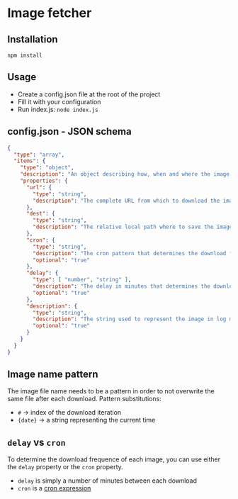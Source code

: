 Image fetcher
=============

## Installation

`npm install`

## Usage

- Create a config.json file at the root of the project
- Fill it with your configuration
- Run index.js: `node index.js`

## config.json - JSON schema

```json
{
  "type": "array",
  "items": {
    "type": "object",
    "description": "An object describing how, when and where the image will be downloaded",
    "properties": {
      "url": {
        "type": "string",
        "description": "The complete URL from which to download the image"
      },
      "dest": {
        "type": "string",
        "description": "The relative local path where to save the image, including the file name pattern"
      },
      "cron": {
        "type": "string",
        "description": "The cron pattern that determines the download frequence (delay can be used instead)",
        "optional": "true"
      },
      "delay": {
        "type": [ "number", "string" ],
        "description": "The delay in minutes that determines the download frequence (cron can be used instead)",
        "optional": "true"
      },
      "description": {
        "type": "string",
        "description": "The string used to represent the image in log messages",
        "optional": "true"
      }
    }
  }
}
```

## Image name pattern

The image file name needs to be a pattern in order to not overwrite the same file after each download.
Pattern substitutions:
  - `#` → index of the download iteration
  - `{date}` → a string representing the current time

## `delay` vs `cron`

To determine the download frequence of each image, you can use either the `delay` property or the `cron` property.
- `delay` is simply a number of minutes between each download
- `cron` is a [cron expression](https://en.wikipedia.org/wiki/Cron)
